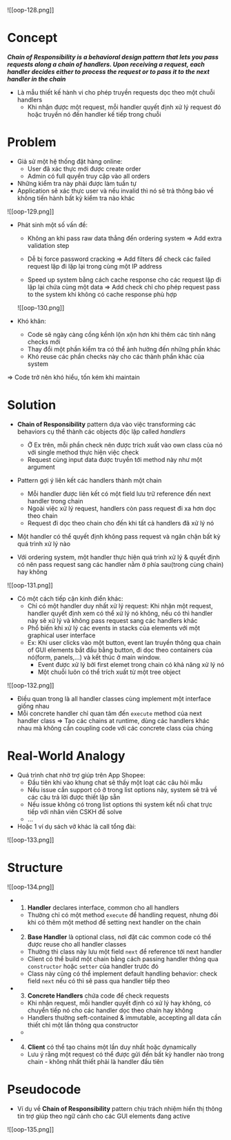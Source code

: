 ![[oop-128.png]]

# Concept

***Chain of Responsibility is a behavioral design pattern that lets you pass requests along a chain of handlers. Upon receiving a request, each handler decides either to process the request or to pass it to the next handler in the chain***

- Là mẫu thiết kế hành vi cho phép truyền requests dọc theo một chuỗi handlers
	- Khi nhận được một request, mỗi handler quyết định xử lý request đó hoặc truyền nó đến handler kế tiếp trong chuỗi

# Problem

- Giả sử một hệ thống đặt hàng online: 
	- User đã xác thực mới được create order 
	- Admin có full quyền truy cập vào all orders 
- Những kiểm tra này phải được làm tuần tự
- Application sẽ xác thực user và nếu invalid thì nó sẽ trả thông báo về không tiến hành bất kỳ kiểm tra nào khác

![[oop-129.png]]

- Phát sinh một số vấn đề:
	- Không an khi pass raw data thẳng đến ordering system
	 => Add extra validation step
	
	- Dễ bị force password cracking
	 => Add filters để check các failed request lặp đi lặp lại trong cùng một IP address
		
	- Speed up system bằng cách cache response cho các request lặp đi lặp lại chứa cùng một data
	 => Add check chỉ cho phép request pass to the system khi không có cache response phù hợp
	
	![[oop-130.png]]

- Khó khăn:
	- Code sẽ ngày càng cồng kềnh lộn xộn hơn khi thêm các tính năng checks mới
	- Thay đổi một phần kiểm tra có thể ảnh hưởng đến những phần khác
	- Khó reuse các phần checks này cho các thành phần khác của system 
	
=> Code trở nên khó hiểu, tốn kém khi maintain 

# Solution

- **Chain of Responsibility** pattern dựa vào việc transforming các behaviors cụ thể  thành các objects độc lập called *handlers*
	- Ở Ex trên, mỗi phần check nên được trích xuất vào own class của nó với single method thực hiện việc check
	- Request cùng input data được truyền tới method này như một argument 
	
- Pattern gợi ý liên kết các handlers thành một chain
	- Mỗi handler được liên kết có một field lưu trữ reference đến next handler trong chain
	- Ngoài việc xử lý request, handlers còn pass request đi xa hơn dọc theo chain
	- Request đi dọc theo chain cho đến khi tất cả handlers đã xử lý nó
	
- Một handler có thể quyết định không pass request và ngăn chặn bất kỳ quá trình xử lý nào	

- Với ordering system, một handler thực hiện quá trình xử lý & quyết định có nên pass request sang các handler nằm ở phía sau(trong cùng chain) hay không

![[oop-131.png]]
		
 - Có một cách tiếp cận kinh điển khác:
	- Chỉ có một handler duy nhất xử lý request: Khi nhận một request, handler quyết định xem có thể xử lý nó không, nếu có thì handler này sẽ xử lý và không pass request sang các handlers khác
	- Phổ biến khi xử lý các events in stacks của elements với một graphical user interface
	- Ex: Khi user clicks vào một button, event lan truyền thông qua chain of GUI elements bắt đầu bằng button, đi dọc theo containers của nó(form, panels,...) và kết thúc ở main window. 
		- Event được xử lý bởi first elemet trong chain có khả năng xử lý nó
		- Một chuỗi luôn có thể trích xuất từ một tree object 

![[oop-132.png]]

- Điều quan trong là all handler classes cùng implement một interface giống nhau
- Mỗi concrete handler chỉ quan tâm đến `execute` method của next handler class => Tạo các chains at runtime, dùng các handlers khác nhau mà không cần coupling code với các concrete class của chúng

# Real-World Analogy

- Quá trình chat nhờ trợ giúp trên App Shopee:
	- Đầu tiên khi vào khung chat sẽ thấy một loạt các câu hỏi mẫu
	- Nếu issue cần support có ở trong list options này, system sẽ trả về các câu trả lời được thiết lập sẵn
	- Nếu issue không có trong list options thì system kết nối chat trực tiếp với nhân viên CSKH để solve
	- ...
- Hoặc 1 ví dụ sách vở khác là call tổng đài:

![[oop-133.png]]


# Structure

![[oop-134.png]]

- 1. **Handler** declares interface, common cho all handlers
	- Thường chỉ có một method `execute` để handling request, nhưng đôi khi có thêm một method để setting next handler on the chain
- 2. **Base Handler** là optional class, nơi đặt các common code có thể được reuse cho all handler classes
	- Thường thì class này lưu một field `next` để reference tới next handler
	- Client có thể build một chain bằng cách passing handler thông qua `constructor` hoặc `setter` của handler trước đó 
	- Class này cũng có thể implement default handling behavior: check field `next` nếu có thì sẽ pass qua handler tiếp theo
- 3. **Concrete Handlers** chứa code để check requests
	- Khi nhận request, mỗi handler quyết định có xử lý hay không, có chuyển tiếp nó cho các handler dọc theo chain hay không
	- Handlers thường seft-contained & immutable, accepting all data cần thiết chỉ một lần thông qua constructor
	- 
- 4. **Client** có thể tạo chains một lần duy nhất hoặc dynamically
	- Lưu ý rằng một request có thể được gửi đến bất kỳ handler nào trong chain - không nhất thiết phải là handler đầu tiên

# Pseudocode

- Ví dụ về **Chain of Responsibility** pattern chịu trách nhiệm hiển thị thông tin trợ giúp theo ngữ cảnh cho các GUI elements đang active

![[oop-135.png]]





































